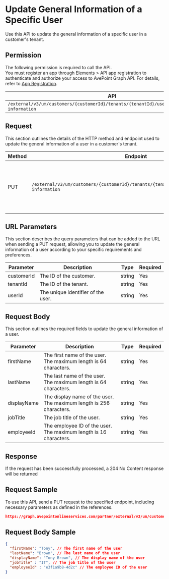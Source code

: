# Update General Information of a Specific User

Use this API to update the general information of a specific user in a customer's tenant. 

## Permission

The following permission is required to call the API.  
You must register an app through Elements > API app registration to authenticate and authorize your access to AvePoint Graph API. For details, refer to [App Registration](../../register-app.md).

| API | Permission  |
|-----------|--------|
| `/external/v3/um/customers/{customerId}/tenants/{tenantId}/users/{userId}/general-information`|elements.um.user.readwrite.all|  

## Request

This section outlines the details of the HTTP method and endpoint used to update the general information
of a user in a customer's tenant.

| Method | Endpoint | Description |
|-----------|--------|------------|
| PUT | `/external/v3/um/customers/{customerId}/tenants/{tenantId}/users/{userId}/general-information` | Updates the general information of a specific user in a customer's tenant.|

## URL Parameters

This section describes the query parameters that can be added to the URL when sending a PUT request, allowing you to update the general information of a user according to your specific requirements and preferences.

| Parameter | Description | Type | Required |
| --- | --- | --- |---|
| customerId | The ID of the customer. | string | Yes |
| tenantId | The ID of the tenant. | string | Yes |
| userId | The unique identifier of the user. | string | Yes |

## Request Body

This section outlines the required fields to update the general information of a user.

| Parameter | Description | Type | Required |
| --- | --- | --- | --- |
| firstName | The first name of the user. The maximum length is 64 characters. | string | Yes |
| lastName | The last name of the user. The maximum length is 64 characters.| string | Yes |
| displayName |  The display name of the user. The maximum length is 256 characters.| string | Yes |
| jobTitle | The job title of the user. | string | Yes |
| employeeId |The employee ID of the user. The maximum length is 16 characters.| string | Yes |

## Response

If the request has been successfully processed, a 204 No Content response will be returned

## Request Sample

To use this API, send a PUT request to the specified endpoint, including necessary parameters as defined in the references. 

```json
https://graph.avepointonlineservices.com/partner/external/v3/um/customers/966f35cc-****-****-****-25cdbcf82a07/tenants/0c7715b3-****-****-****-f3634dcfacec/users/7c18fd6f-****-****-****-5725fa9edc3f/general-information
```
## Request Body Sample

```json
{
  "firstName": "Tony", // The first name of the user
  "lastName": "Brown", // The last name of the user
  "displayName": "Tony Brown", // The display name of the user
  "jobTitle" : "IT", // The job title of the user
  "employeeId" : "e3f1a9b8-4d2c" // The employee ID of the user
}
```